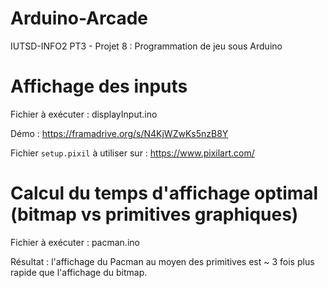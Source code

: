 # Arduino-Arcade
IUTSD-INFO2 PT3 - Projet 8 : Programmation de jeu sous Arduino

# Affichage des inputs

Fichier à exécuter : displayInput.ino

Démo : https://framadrive.org/s/N4KjWZwKs5nzB8Y

Fichier `setup.pixil` à utiliser sur : https://www.pixilart.com/

# Calcul du temps d'affichage optimal (bitmap vs primitives graphiques)

Fichier à exécuter : pacman.ino

Résultat : l'affichage du Pacman au moyen des primitives est ~ 3 fois plus rapide que l'affichage du bitmap.
